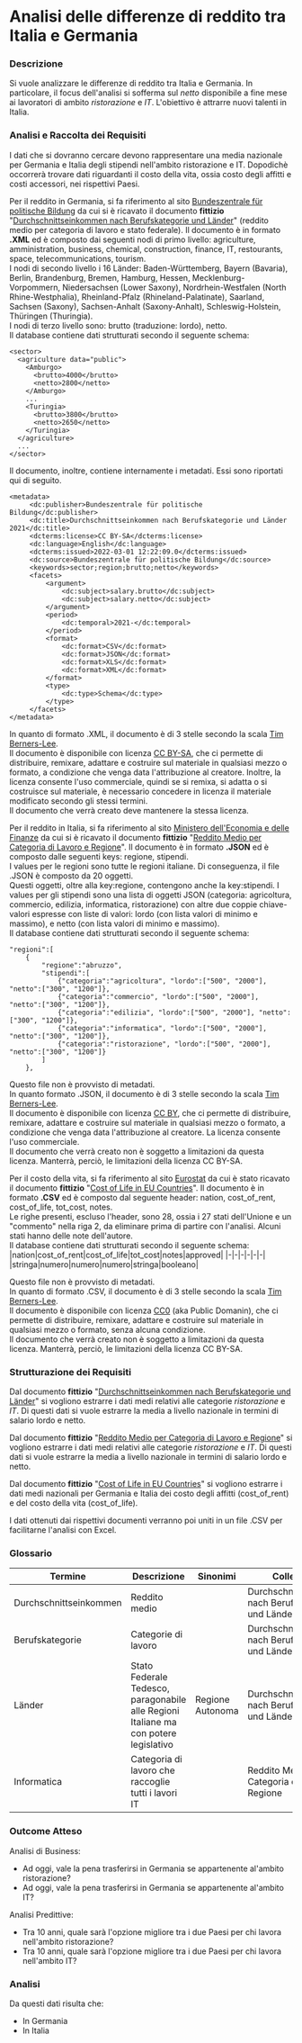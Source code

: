 # Analisi delle differenze di reddito tra Italia e Germania

### Descrizione
Si vuole analizzare le differenze di reddito tra Italia e Germania. In particolare, il focus dell'analisi si sofferma sul _netto_ 
disponibile a fine mese ai lavoratori di ambito _ristorazione_ e _IT_. L'obiettivo è attrarre nuovi talenti in Italia.

### Analisi e Raccolta dei Requisiti
I dati che si dovranno cercare devono rappresentare una media nazionale per Germania e Italia degli stipendi nell'ambito ristorazione e IT. Dopodichè occorrerà trovare dati riguardanti il costo della vita, ossia costo degli affitti e costi accessori, nei rispettivi Paesi.

Per il reddito in Germania, si fa riferimento al sito [Bundeszentrale für politische Bildung](https://www.bpb.de/) da cui si è
ricavato il documento **fittizio** "[Durchschnittseinkommen nach Berufskategorie und Länder](https://github.com/stefanogrillo/Data-Analyst---Epicode/blob/81460ee5d022a2e0241eec7fba1f7af72a78640a/1.4%20Produzione%20Dati%20Open/Durchschnittseinkommen_nach_Berufskategorie_und_L%C3%A4nder.xml)" (reddito medio per categoria di lavoro e stato federale). Il documento è in formato **.XML** ed è composto dai seguenti nodi di primo livello:  agriculture, amministration, business, chemical, construction, finance, IT, restourants, space, telecommunications, tourism. <br>
I nodi di secondo livello i 16 Länder: Baden-Württemberg, Bayern (Bavaria), Berlin, Brandenburg, Bremen, Hamburg, Hessen, Mecklenburg-Vorpommern, Niedersachsen (Lower Saxony), Nordrhein-Westfalen (North Rhine-Westphalia), Rheinland-Pfalz (Rhineland-Palatinate), Saarland, Sachsen (Saxony), Sachsen-Anhalt (Saxony-Anhalt), Schleswig-Holstein, Thüringen (Thuringia). <br>
I nodi di terzo livello sono: brutto (traduzione: lordo), netto. <br>
Il database contiene dati strutturati secondo il seguente schema:

    <sector>
      <agriculture data="public">
        <Amburgo>
          <brutto>4000</brutto>
          <netto>2800</netto>
        </Amburgo>
        ...
        <Turingia>
          <brutto>3800</brutto>
          <netto>2650</netto>
        </Turingia>
      </agriculture>
      ...
    </sector>

Il documento, inoltre, contiene internamente i metadati. Essi sono riportati qui di seguito.

    <metadata>
         <dc:publisher>Bundeszentrale für politische Bildung</dc:publisher>
         <dc:title>Durchschnittseinkommen nach Berufskategorie und Länder 2021</dc:title>
         <dcterms:license>CC BY-SA</dcterms:license>
         <dc:language>English</dc:language>
         <dcterms:issued>2022-03-01 12:22:09.0</dcterms:issued>
         <dc:source>Bundeszentrale für politische Bildung</dc:source>
         <keywords>sector;region;brutto;netto</keywords>
         <facets>
             <argument>
                 <dc:subject>salary.brutto</dc:subject>
                 <dc:subject>salary.netto</dc:subject>
             </argument>
             <period>
                 <dc:temporal>2021-</dc:temporal>
             </period>
             <format>
                 <dc:format>CSV</dc:format>
                 <dc:format>JSON</dc:format>
                 <dc:format>XLS</dc:format>
                 <dc:format>XML</dc:format>
             </format>
             <type>
                 <dc:type>Schema</dc:type>
             </type>
         </facets>
    </metadata>

In quanto di formato .XML, il documento è di 3 stelle secondo la scala [Tim Berners-Lee](https://5stardata.info/en/). <br>
Il documento è disponibile con licenza [CC BY-SA](https://creativecommons.org/about/cclicenses/), che ci permette di distribuire, remixare, adattare e costruire sul materiale in qualsiasi mezzo o formato, a condizione che venga data l'attribuzione al creatore. Inoltre, la licenza consente l'uso commerciale, quindi se si remixa, si adatta o si costruisce sul materiale, è necessario concedere in licenza il materiale modificato secondo gli stessi termini. <br>
Il documento che verrà creato deve mantenere la stessa licenza.

Per il reddito in Italia, si fa riferimento al sito [Ministero dell'Economia e delle Finanze](https://www.mef.gov.it/) da cui si è ricavato il documento **fittizio** "[Reddito Medio per Categoria di Lavoro e Regione](https://github.com/stefanogrillo/Data-Analyst---Epicode/blob/d10a4b36408c4fe77b4797f43eceb3193f08f911/1.4%20Produzione%20Dati%20Open/Reddito_Medio_per_Categoria_di_Lavoro_e_Regione.json)". Il documento è in formato **.JSON** ed è composto dalle seguenti keys: regione, stipendi. <br>
I values per le regioni sono tutte le regioni italiane. Di conseguenza, il file .JSON è composto da 20 oggetti. <br>
Questi oggetti, oltre alla key:regione, contengono anche la key:stipendi. I values per gli stipendi sono una lista di oggetti JSON (categoria: agricoltura, commercio, edilizia, informatica, ristorazione) con altre due coppie chiave-valori espresse con liste di valori: lordo (con lista valori di minimo e massimo), e netto (con lista valori di minimo e massimo). <br>
Il database contiene dati strutturati secondo il seguente schema:

    "regioni":[
        {
            "regione":"abruzzo",
            "stipendi":[
                {"categoria":"agricoltura", "lordo":["500", "2000"], "netto":["300", "1200"]},
                {"categoria":"commercio", "lordo":["500", "2000"], "netto":["300", "1200"]},
                {"categoria":"edilizia", "lordo":["500", "2000"], "netto":["300", "1200"]},
                {"categoria":"informatica", "lordo":["500", "2000"], "netto":["300", "1200"]},
                {"categoria":"ristorazione", "lordo":["500", "2000"], "netto":["300", "1200"]}
            ]
        },

Questo file non è provvisto di metadati. <br>
In quanto formato .JSON, il documento è di 3 stelle secondo la scala [Tim Berners-Lee](https://5stardata.info/en/). <br>
Il documento è disponibile con licenza [CC BY](https://creativecommons.org/about/cclicenses/), che ci permette di distribuire, remixare, adattare e costruire sul materiale in qualsiasi mezzo o formato, a condizione che venga data l'attribuzione al creatore. La licenza consente l'uso commerciale. <br>
Il documento che verrà creato non è soggetto a limitazioni da questa licenza. Manterrà, perciò, le limitazioni della licenza CC BY-SA.

Per il costo della vita, si fa riferimento al sito [Eurostat](https://ec.europa.eu/eurostat) da cui è stato ricavato il documento **fittizio** "[Cost of Life in EU Countries](https://github.com/stefanogrillo/Data-Analyst---Epicode/blob/2bbc192119981287060175f06206d463025e1a1a/1.4%20Produzione%20Dati%20Open/Cost_of_Life_in_EU_Countries.csv)". Il documento è in formato **.CSV** ed è composto dal seguente header: nation, cost_of_rent, cost_of_life, tot_cost, notes. <br>
Le righe presenti, escluso l'header, sono 28, ossia i 27 stati dell'Unione e un "commento" nella riga 2, da eliminare prima di partire con l'analisi. Alcuni stati hanno delle note dell'autore. <br>
Il database contiene dati strutturati secondo il seguente schema:
|nation|cost_of_rent|cost_of_life|tot_cost|notes|approved|
|-|-|-|-|-|-|
|stringa|numero|numero|numero|stringa|booleano|

Questo file non è provvisto di metadati. <br>
In quanto di formato .CSV, il documento è di 3 stelle secondo la scala [Tim Berners-Lee](https://5stardata.info/en/). <br>
Il documento è disponibile con licenza [CC0](https://creativecommons.org/about/cclicenses/) (aka Public Domanin), che ci permette di distribuire, remixare, adattare e costruire sul materiale in qualsiasi mezzo o formato, senza alcuna condizione. <br>
Il documento che verrà creato non è soggetto a limitazioni da questa licenza. Manterrà, perciò, le limitazioni della licenza CC BY-SA.

### Strutturazione dei Requisiti
Dal documento **fittizio** "[Durchschnittseinkommen nach Berufskategorie und Länder](https://github.com/stefanogrillo/Data-Analyst---Epicode/blob/81460ee5d022a2e0241eec7fba1f7af72a78640a/1.4%20Produzione%20Dati%20Open/Durchschnittseinkommen_nach_Berufskategorie_und_L%C3%A4nder.xml)" si vogliono estrarre i dati medi relativi alle categorie _ristorazione_ e _IT_. Di questi dati si vuole estrarre la media a livello nazionale in termini di salario lordo e netto.

Dal documento **fittizio** "[Reddito Medio per Categoria di Lavoro e Regione](https://github.com/stefanogrillo/Data-Analyst---Epicode/blob/d10a4b36408c4fe77b4797f43eceb3193f08f911/1.4%20Produzione%20Dati%20Open/Reddito_Medio_per_Categoria_di_Lavoro_e_Regione.json)" si vogliono estrarre i dati medi relativi alle categorie _ristorazione_ e _IT_. Di questi dati si vuole estrarre la media a livello nazionale in termini di salario lordo e netto.

Dal documento **fittizio** "[Cost of Life in EU Countries](https://github.com/stefanogrillo/Data-Analyst---Epicode/blob/2bbc192119981287060175f06206d463025e1a1a/1.4%20Produzione%20Dati%20Open/Cost_of_Life_in_EU_Countries.csv)" si vogliono estrarre i dati medi nazionali per Germania e Italia dei costo degli affitti (cost_of_rent) e del costo della vita (cost_of_life).

I dati ottenuti dai rispettivi documenti verranno poi uniti in un file .CSV per facilitarne l'analisi con Excel.

### Glossario
| Termine | Descrizione | Sinonimi | Collegamenti|
| --- | --- | --- | --- |
| Durchschnittseinkommen | Reddito medio | | Durchschnittseinkommen nach Berufskategorie und Länder |
| Berufskategorie | Categorie di lavoro | | Durchschnittseinkommen nach Berufskategorie und Länder |
| Länder | Stato Federale Tedesco, paragonabile alle Regioni Italiane ma con potere legislativo | Regione Autonoma | Durchschnittseinkommen nach Berufskategorie und Länder |
| Informatica | Categoria di lavoro che raccoglie tutti i lavori IT || Reddito Medio per Categoria di Lavoro e Regione |

### Outcome Atteso 
Analisi di Business:
- Ad oggi, vale la pena trasferirsi in Germania se appartenente al'ambito ristorazione?
- Ad oggi, vale la pena trasferirsi in Germania se appartenente al'ambito IT?

Analisi Predittive:
- Tra 10 anni, quale sarà l'opzione migliore tra i due Paesi per chi lavora nell'ambito ristorazione?
- Tra 10 anni, quale sarà l'opzione migliore tra i due Paesi per chi lavora nell'ambito IT?

### Analisi
Da questi dati risulta che:
- In Germania
- In Italia
